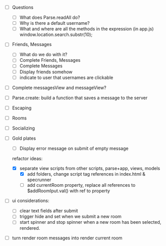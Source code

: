 -[ ] Questions
  -[ ] What does Parse.readAll do?
  -[ ] Why is there a default username?
  -[ ] What and where are all the methods in the expression (in app.js) window.location.search.substr(10);

-[ ] Friends, Messages
  -[ ] What do we do with it?
  -[ ] Complete Friends, Messages
  -[ ] Complete Messages
  -[ ] Display friends somehow
  -[ ] indicate to user that usernames are clickable

-[ ] Complete messagesView and messageView?
-[ ] Parse.create: build a function that saves a message to the server

-[ ] Escaping
-[ ] Rooms
-[ ] Socializing

-[ ] Gold plates
  -[ ] Display error message on submit of empty message
  
  refactor ideas:
    -[X] separate view scripts from other scripts, parse+app, views, models
      -[X] add folders, change script tag references in index.html & specrunner
      -[ ] add currentRoom property, replace all references to $addRoomIput.val() with ref to property
-[ ] ui considerations:
  -[ ] clear text fields after submit
  -[ ] trigger hide and set when we submit a new room
  -[ ] start spinner and stop spinner when a new room has been selected, rendered.

-[ ] turn render room messages into render current room